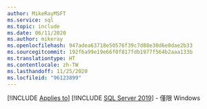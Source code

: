 ```yaml
---
author: MikeRayMSFT
ms.service: sql
ms.topic: include
ms.date: 06/11/2020
ms.author: mikeray
ms.openlocfilehash: 947adea63718e50576f39c7d88e30d6e0dae2b33
ms.sourcegitcommit: 192f6a99e19e66f0f817fdb1977f564b2aaa133b
ms.translationtype: HT
ms.contentlocale: zh-TW
ms.lasthandoff: 11/25/2020
ms.locfileid: "96123899"
---
```

[!INCLUDE [Applies to](../../includes/applies-md.md)] [!INCLUDE [SQL Server 2019](_ss2019.md)] - 僅限 Windows 

